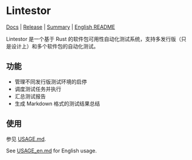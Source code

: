 # Lintestor

[Docs](https://255doesnotexist.github.io/lintestor/) | [Release](about:blank) | [Summary](https://github.com/255doesnotexist/lintestor/blob/main/summary.md) | [English README](README_en.md)

Lintestor 是一个基于 Rust 的软件包可用性自动化测试系统，支持多发行版（只是设计上）和多个软件包的自动化测试。

## 功能

- 管理不同发行版测试环境的启停
- 调度测试任务并执行
- 汇总测试报告
- 生成 Markdown 格式的测试结果总结

## 使用

参见 [USAGE.md](USAGE.md).

See [USAGE_en.md](USAGE_en.md) for English usage.
